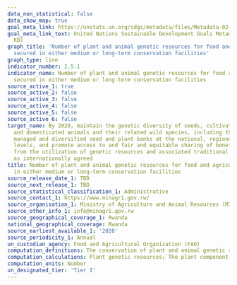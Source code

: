 ```yaml
---
data_non_statistical: false
data_show_map: true
goal_meta_link: https://unstats.un.org/sdgs/metadata/files/Metadata-02-05-01.pdf
goal_meta_link_text: United Nations Sustainable Development Goals Metadata (PDF 334
  KB)
graph_title: 'Number of plant and animal genetic resources for food and agriculture
  secured in either medium or long-term conservation facilities'
graph_type: line
indicator_number: 2.5.1
indicator_name: Number of plant and animal genetic resources for food and agriculture
  secured in either medium or long-term conservation facilities
source_active_1: true
source_active_2: false
source_active_3: false
source_active_4: false
source_active_5: false
source_active_6: false
target_name: By 2020, maintain the genetic diversity of seeds, cultivated plants and farmed
  and domesticated animals and their related wild species, including through soundly
  managed and diversified seed and plant banks at the national, regional and international
  levels, and promote access to and fair and equitable sharing of benefits arising
  from the utilization of genetic resources and associated traditional knowledge,
  as internationally agreed
title: Number of plant and animal genetic resources for food and agriculture secured
  in either medium or long-term conservation facilities
source_release_date_1: TBD
source_next_release_1: TBD
source_statistical_classification_1: Administrative
source_contact_1: https://www.minagri.gov.rw/
source_organisation_1: Ministry of Agriculture and Animal Resources (MINAGRI) 
source_other_info_1: info@minagri.gov.rw
source_geographical_coverage_1: Rwanda
national_geographical_coverage: Rwanda
source_earliest_available_1: '2020'
source_periodicity_1: Annual
un_custodian_agency: Food and Agricultural Organization (FAO)
computation_definitions: The conservation of plant and animal genetic resources for food and agriculture (GRFA) in medium or long-term conservation facilities (ex situ in genebanks) represents the most trusted means of conserving genetic resources worldwide. Plant and animal GRFA conserved in these facilities can be easily used in breeding programmes as well, even directly on-farm. The measure of trends in ex situ conserved materials provides an overall assessment of the extent to which we are managing to maintain and/or increase the total genetic diversity available for future use and thus protected from any permanent loss of genetic diversity which may occur in the natural habitat, i.e. in situ, or on-farm. The two components of the indicator, plant and animal GRFA, are separately counted. 
computation_calculations: Plant genetic resources; The plant component is calculated as the number of accessions of plant genetic resources secured in conservation facilities under medium or long-term conditions, where an ‘accession’ is defined as a distinct sample of seeds, planting materials or plants which is maintained in a genebank. Animal genetic resources; The animal component is calculated as the number of local breeds stored within a genebank collection with an amount of genetic material stored which is required to reconstitute the breed.
computation_units: Number
un_designated_tier: 'Tier I'
---
```

